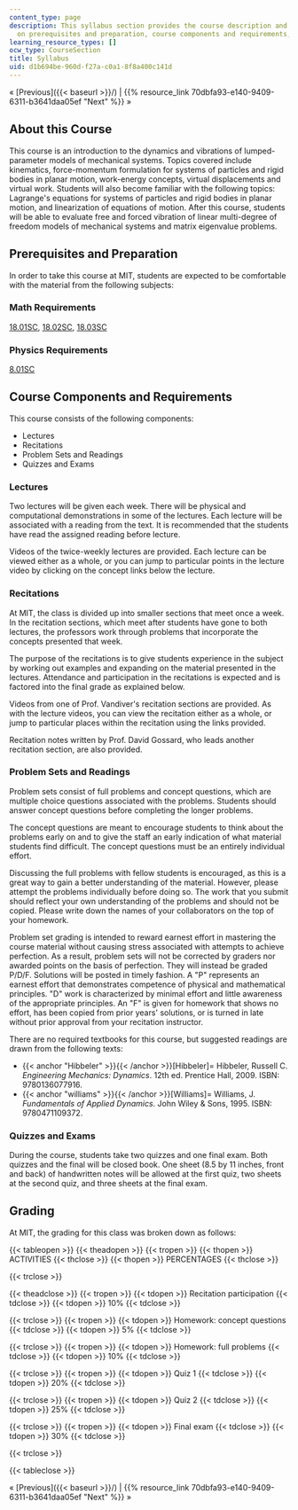 ```yaml
---
content_type: page
description: This syllabus section provides the course description and information
  on prerequisites and preparation, course components and requirements, and grading.
learning_resource_types: []
ocw_type: CourseSection
title: Syllabus
uid: d1b694be-960d-f27a-c0a1-8f8a400c141d
---
```


« [Previous]({{< baseurl >}}/) | {{% resource_link 70dbfa93-e140-9409-6311-b3641daa05ef "Next" %}} »

About this Course
-----------------

This course is an introduction to the dynamics and vibrations of lumped-parameter models of mechanical systems. Topics covered include kinematics, force-momentum formulation for systems of particles and rigid bodies in planar motion, work-energy concepts, virtual displacements and virtual work. Students will also become familiar with the following topics: Lagrange's equations for systems of particles and rigid bodies in planar motion, and linearization of equations of motion. After this course, students will be able to evaluate free and forced vibration of linear multi-degree of freedom models of mechanical systems and matrix eigenvalue problems.

Prerequisites and Preparation
-----------------------------

In order to take this course at MIT, students are expected to be comfortable with the material from the following subjects:

### Math Requirements

[18.01SC](/courses/18-01sc-single-variable-calculus-fall-2010), [18.02SC](/courses/18-02sc-multivariable-calculus-fall-2010), [18.03SC](/courses/18-03sc-differential-equations-fall-2011)

### Physics Requirements

[8.01SC](/courses/18-01sc-single-variable-calculus-fall-2010)

Course Components and Requirements
----------------------------------

This course consists of the following components:

*   Lectures
*   Recitations
*   Problem Sets and Readings
*   Quizzes and Exams

### Lectures

Two lectures will be given each week. There will be physical and computational demonstrations in some of the lectures. Each lecture will be associated with a reading from the text. It is recommended that the students have read the assigned reading before lecture.

Videos of the twice-weekly lectures are provided. Each lecture can be viewed either as a whole, or you can jump to particular points in the lecture video by clicking on the concept links below the lecture.

### Recitations

At MIT, the class is divided up into smaller sections that meet once a week. In the recitation sections, which meet after students have gone to both lectures, the professors work through problems that incorporate the concepts presented that week.

The purpose of the recitations is to give students experience in the subject by working out examples and expanding on the material presented in the lectures. Attendance and participation in the recitations is expected and is factored into the final grade as explained below.

Videos from one of Prof. Vandiver's recitation sections are provided. As with the lecture videos, you can view the recitation either as a whole, or jump to particular places within the recitation using the links provided.

Recitation notes written by Prof. David Gossard, who leads another recitation section, are also provided.

### Problem Sets and Readings

Problem sets consist of full problems and concept questions, which are multiple choice questions associated with the problems. Students should answer concept questions before completing the longer problems.

The concept questions are meant to encourage students to think about the problems early on and to give the staff an early indication of what material students find difficult. The concept questions must be an entirely individual effort.

Discussing the full problems with fellow students is encouraged, as this is a great way to gain a better understanding of the material. However, please attempt the problems individually before doing so. The work that you submit should reflect your own understanding of the problems and should not be copied. Please write down the names of your collaborators on the top of your homework.

Problem set grading is intended to reward earnest effort in mastering the course material without causing stress associated with attempts to achieve perfection. As a result, problem sets will not be corrected by graders nor awarded points on the basis of perfection. They will instead be graded P/D/F. Solutions will be posted in timely fashion. A "P" represents an earnest effort that demonstrates competence of physical and mathematical principles. "D" work is characterized by minimal effort and little awareness of the appropriate principles. An "F" is given for homework that shows no effort, has been copied from prior years' solutions, or is turned in late without prior approval from your recitation instructor.

There are no required textbooks for this course, but suggested readings are drawn from the following texts:

*   {{< anchor "Hibbeler" >}}{{< /anchor >}}\[Hibbeler\]= Hibbeler, Russell C. _Engineering Mechanics: Dynamics_. 12th ed. Prentice Hall, 2009. ISBN: 9780136077916.
*   {{< anchor "williams" >}}{{< /anchor >}}\[Williams\]= Williams, J. _Fundamentals of Applied Dynamics_. John Wiley & Sons, 1995. ISBN: 9780471109372.

### Quizzes and Exams

During the course, students take two quizzes and one final exam. Both quizzes and the final will be closed book. One sheet (8.5 by 11 inches, front and back) of handwritten notes will be allowed at the first quiz, two sheets at the second quiz, and three sheets at the final exam.

Grading
-------

At MIT, the grading for this class was broken down as follows:

{{< tableopen >}}
{{< theadopen >}}
{{< tropen >}}
{{< thopen >}}
ACTIVITIES
{{< thclose >}}
{{< thopen >}}
PERCENTAGES
{{< thclose >}}

{{< trclose >}}

{{< theadclose >}}
{{< tropen >}}
{{< tdopen >}}
Recitation participation
{{< tdclose >}}
{{< tdopen >}}
10%
{{< tdclose >}}

{{< trclose >}}
{{< tropen >}}
{{< tdopen >}}
Homework: concept questions
{{< tdclose >}}
{{< tdopen >}}
5%
{{< tdclose >}}

{{< trclose >}}
{{< tropen >}}
{{< tdopen >}}
Homework: full problems
{{< tdclose >}}
{{< tdopen >}}
10%
{{< tdclose >}}

{{< trclose >}}
{{< tropen >}}
{{< tdopen >}}
Quiz 1
{{< tdclose >}}
{{< tdopen >}}
20%
{{< tdclose >}}

{{< trclose >}}
{{< tropen >}}
{{< tdopen >}}
Quiz 2
{{< tdclose >}}
{{< tdopen >}}
25%
{{< tdclose >}}

{{< trclose >}}
{{< tropen >}}
{{< tdopen >}}
Final exam
{{< tdclose >}}
{{< tdopen >}}
30%
{{< tdclose >}}

{{< trclose >}}

{{< tableclose >}}

« [Previous]({{< baseurl >}}/) | {{% resource_link 70dbfa93-e140-9409-6311-b3641daa05ef "Next" %}} »